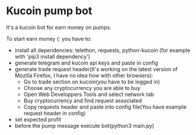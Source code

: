 # Kucoin pump bot

It's a kucoin bot for earn money on pumps.

To start earn money (: you have to:
- install all dependencies: telethon, requests, python-kucoin (for example with 'pip3 install dependency')
- generate telegram and kucoin api keys and paste in config
- generate trade request header(It's working on the latest version of Mozilla Firefox, I have no idea how with other browsers):
    - Go to trade section on kucoin(you have to be logged in)
    - Choose any cryptocurrency you are able to buy
    - Open Web Developpers Tools and select network tab
    - Buy cryptocurrency and find request associated
    - Copy requests header and paste into config file(You have example request header in config)
- set expected profit
- before the pump message execute bot(python3 main.py)
